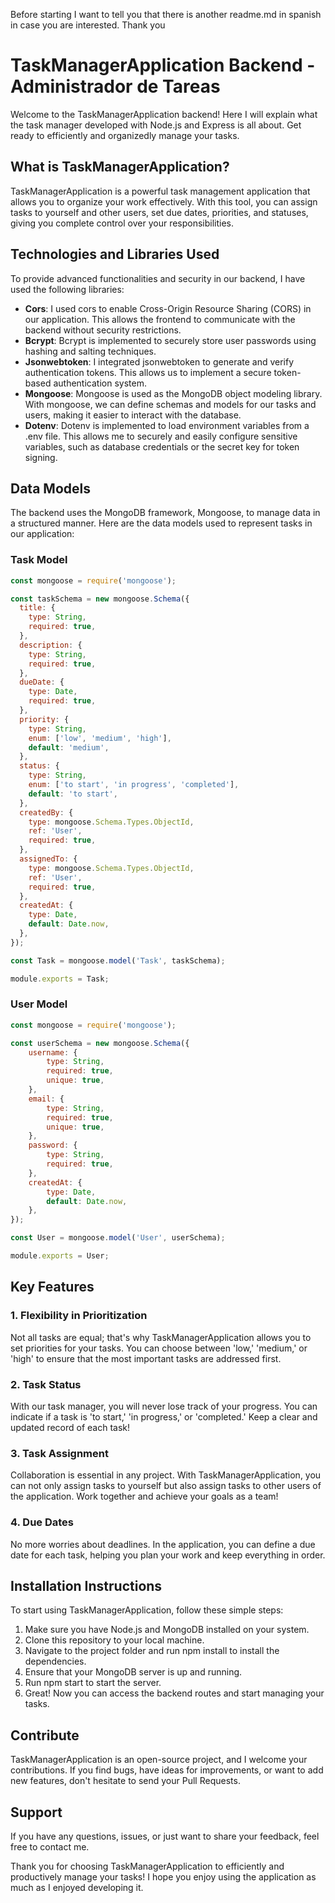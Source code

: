 Before starting I want to tell you that there is another readme.md in spanish in case you are interested. Thank you

# TaskManagerApplication Backend - Administrador de Tareas

Welcome to the TaskManagerApplication backend! Here I will explain what the task manager developed with Node.js and Express is all about. Get ready to efficiently and organizedly manage your tasks.

## What is TaskManagerApplication?

TaskManagerApplication is a powerful task management application that allows you to organize your work effectively. With this tool, you can assign tasks to yourself and other users, set due dates, priorities, and statuses, giving you complete control over your responsibilities.

## Technologies and Libraries Used
To provide advanced functionalities and security in our backend, I have used the following libraries:

- **Cors**: I used cors to enable Cross-Origin Resource Sharing (CORS) in our application. This allows the frontend to communicate with the backend without security restrictions.
- **Bcrypt**: Bcrypt is implemented to securely store user passwords using hashing and salting techniques.
- **Jsonwebtoken**: I integrated jsonwebtoken to generate and verify authentication tokens. This allows us to implement a secure token-based authentication system.
- **Mongoose**: Mongoose is used as the MongoDB object modeling library. With mongoose, we can define schemas and models for our tasks and users, making it easier to interact with the database.
- **Dotenv**: Dotenv is implemented to load environment variables from a .env file. This allows me to securely and easily configure sensitive variables, such as database credentials or the secret key for token signing.

## Data Models

The backend uses the MongoDB framework, Mongoose, to manage data in a structured manner. Here are the data models used to represent tasks in our application:

### Task Model
```javascript
const mongoose = require('mongoose');

const taskSchema = new mongoose.Schema({
  title: {
    type: String,
    required: true,
  },
  description: {
    type: String,
    required: true,
  },
  dueDate: {
    type: Date,
    required: true,
  },
  priority: {
    type: String,
    enum: ['low', 'medium', 'high'],
    default: 'medium',
  },
  status: {
    type: String,
    enum: ['to start', 'in progress', 'completed'],
    default: 'to start',
  },
  createdBy: {
    type: mongoose.Schema.Types.ObjectId,
    ref: 'User',
    required: true,
  },
  assignedTo: {
    type: mongoose.Schema.Types.ObjectId,
    ref: 'User',
    required: true,
  },
  createdAt: {
    type: Date,
    default: Date.now,
  },
});

const Task = mongoose.model('Task', taskSchema);

module.exports = Task;

```

### User Model
```javascript
const mongoose = require('mongoose');

const userSchema = new mongoose.Schema({
    username: {
        type: String,
        required: true,
        unique: true,
    },
    email: {
        type: String,
        required: true,
        unique: true,
    },
    password: {
        type: String,
        required: true,
    },
    createdAt: {
        type: Date,
        default: Date.now,
    },
});

const User = mongoose.model('User', userSchema);

module.exports = User;
```

## Key Features

### 1. Flexibility in Prioritization
Not all tasks are equal; that's why TaskManagerApplication allows you to set priorities for your tasks. You can choose between 'low,' 'medium,' or 'high' to ensure that the most important tasks are addressed first.

### 2. Task Status
With our task manager, you will never lose track of your progress. You can indicate if a task is 'to start,' 'in progress,' or 'completed.' Keep a clear and updated record of each task!

### 3. Task Assignment
Collaboration is essential in any project. With TaskManagerApplication, you can not only assign tasks to yourself but also assign tasks to other users of the application. Work together and achieve your goals as a team!

### 4. Due Dates
No more worries about deadlines. In the application, you can define a due date for each task, helping you plan your work and keep everything in order.

## Installation Instructions
To start using TaskManagerApplication, follow these simple steps:

1. Make sure you have Node.js and MongoDB installed on your system.
2. Clone this repository to your local machine.
3. Navigate to the project folder and run npm install to install the dependencies.
4. Ensure that your MongoDB server is up and running.
5. Run npm start to start the server.
6. Great! Now you can access the backend routes and start managing your tasks.

## Contribute
TaskManagerApplication is an open-source project, and I welcome your contributions. If you find bugs, have ideas for improvements, or want to add new features, don't hesitate to send your Pull Requests.

## Support
If you have any questions, issues, or just want to share your feedback, feel free to contact me.

Thank you for choosing TaskManagerApplication to efficiently and productively manage your tasks! I hope you enjoy using the application as much as I enjoyed developing it.